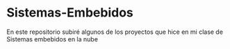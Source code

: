 # Sistemas-Embebidos
En este repositorio subiré algunos de los proyectos que hice en mi clase de Sistemas embebidos en la nube
